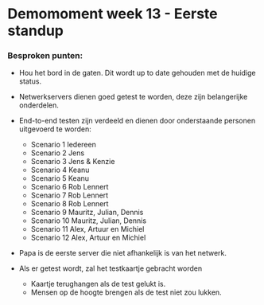 # Demomoment week 13 - Eerste standup
### Besproken punten:
* Hou het bord in de gaten. Dit wordt up to date gehouden met de huidige status.
* Netwerkservers dienen goed getest te worden, deze zijn belangerijke onderdelen.
* End-to-end testen zijn verdeeld en dienen door onderstaande personen uitgevoerd te worden:
    * Scenario 1 Iedereen
    * Scenario 2 Jens
    * Scenario 3 Jens & Kenzie
    * Scenario 4 Keanu
    * Scenario 5 Keanu
    * Scenario 6 Rob Lennert
    * Scenario 7 Rob Lennert
    * Scenario 8 Rob Lennert
    * Scenario 9 Mauritz, Julian, Dennis
    * Scenario 10 Mauritz, Julian, Dennis
    * Scenario 11 Alex, Artuur en Michiel
    * Scenario 12 Alex, Artuur en Michiel

* Papa is de eerste server die niet afhankelijk is van het netwerk. 
* Als er getest wordt, zal het testkaartje gebracht worden
  * Kaartje terughangen als de test gelukt is.
  * Mensen op de hoogte brengen als de test niet zou lukken.
